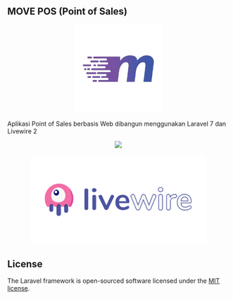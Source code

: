 ## MOVE POS (Point of Sales)

<p align="center"><a href="https://laravel.com" target="_blank"><img src="https://raw.githubusercontent.com/satriabagusi/move-pos/main/public/images/logo.png" width="200"></a></p>
Aplikasi Point of Sales berbasis Web dibangun menggunakan Laravel 7 dan Livewire 2


<p align="center"><a href="https://laravel.com" target="_blank"><img src="https://raw.githubusercontent.com/laravel/art/master/logo-lockup/5%20SVG/2%20CMYK/1%20Full%20Color/laravel-logolockup-cmyk-red.svg" width="400"></a></p>
<p align="center"><a href="https://laravel.com" target="_blank"><img src="https://raw.githubusercontent.com/satriabagusi/move-pos/main/public/images/laravel-livewire.png" width="400"></a></p>

## License

The Laravel framework is open-sourced software licensed under the [MIT license](https://opensource.org/licenses/MIT).
